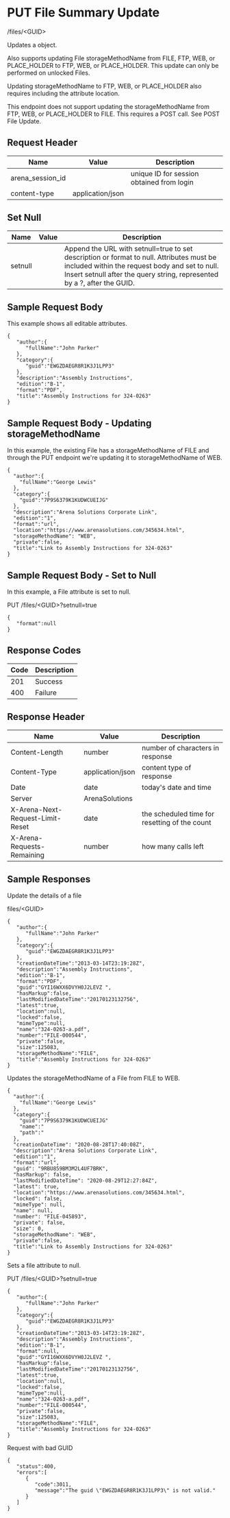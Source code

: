 # PUT File Summary Update


/files/&lt;GUID&gt;

Updates a   object.

Also supports updating File storageMethodName from FILE, FTP, WEB, or PLACE_HOLDER to FTP, WEB, or PLACE_HOLDER. This update can only be performed on unlocked Files.

Updating storageMethodName to  FTP, WEB, or PLACE_HOLDER also requires including the attribute location.

This endpoint does not support updating the storageMethodName from FTP, WEB, or PLACE_HOLDER to FILE. This requires a POST call. See POST File  Update.

## Request Header

| Name | Value | Description |
|  --- |  --- |  --- | 
| arena_session_id |   | unique ID for session obtained from login |
| content\-type | application/json |   |

## Set Null

| Name | Value | Description |
|  --- |  --- |  --- | 
| setnull |   | Append the URL with setnull=true to set description or format to null. Attributes must be included within the request body and set to null. Insert setnull after the query string, represented by a ?, after the GUID. |

## Sample Request Body


This example shows all editable attributes.

```
{  
   "author":{  
      "fullName":"John Parker"
   },
   "category":{  
      "guid":"EWGZDAEGR8R1K3J1LPP3"
   },
   "description":"Assembly Instructions",
   "edition":"B-1",
   "format":"PDF",
   "title":"Assembly Instructions for 324-0263"
}
```
## Sample Request Body - Updating storageMethodName
In this example, the existing File  has a storageMethodName of FILE and through the PUT endpoint we're updating it to storageMethodName of WEB.

```
{
  "author":{
    "fullName":"George Lewis"
  },
  "category":{
    "guid":"7P9S6379K1KUDWCUEIJG"
  },
  "description":"Arena Solutions Corporate Link",
  "edition":"1",
  "format":"url",
  "location":"https://www.arenasolutions.com/345634.html",
  "storageMethodName": "WEB",
  "private":false,
  "title":"Link to Assembly Instructions for 324-0263"
}
```
## Sample Request Body - Set to Null
In this example, a File attribute is set to null.

PUT /files/&lt;GUID&gt;?setnull=true

```
{  
   "format":null
}
```
## Response Codes

| Code | Description |
|  --- |  --- | 
| 201 | Success |
| 400 | Failure |

## Response Header

| Name | Value | Description |
|  --- |  --- |  --- | 
| Content\-Length | number | number of characters in response |
| Content\-Type | application/json | content type of response |
| Date | date | today's date and time |
| Server | ArenaSolutions |   |
| X\-Arena\-Next\-Request\-Limit\-Reset  | date | the scheduled time for resetting of the count |
| X\-Arena\-Requests\-Remaining  | number | how many calls left |

## Sample Responses
Update the details of a file



files/&lt;GUID&gt;

```
{  
   "author":{  
      "fullName":"John Parker"
   },
   "category":{  
      "guid":"EWGZDAEGR8R1K3J1LPP3"
   },
   "creationDateTime":"2013-03-14T23:19:28Z",
   "description":"Assembly Instructions",
   "edition":"B-1",
   "format":"PDF",
   "guid":"GYI16WXX6DVYH0J2LEVZ ",
   "hasMarkup":false,
   "lastModifiedDateTime":"20170123132756",
   "latest":true,
   "location":null,
   "locked":false,
   "mimeType":null,
   "name":"324-0263-a.pdf",
   "number":"FILE-000544",
   "private":false,
   "size":125083,
   "storageMethodName":"FILE",
   "title":"Assembly Instructions for 324-0263"
}
```
Updates the storageMethodName of a File from FILE to WEB.

```
{
  "author":{
    "fullName":"George Lewis"
  },
  "category":{
    "guid":"7P9S6379K1KUDWCUEIJG"
    "name":"
    "path":"
  },
  "creationDateTime": "2020-08-28T17:40:08Z",
  "description":"Arena Solutions Corporate Link",
  "edition":"1",
  "format":"url",
  "guid": "9RBU859BM3M2L4UF7BRK",
  "hasMarkup": false,
  "lastModifiedDateTime": "2020-08-29T12:27:84Z",
  "latest": true,
  "location":"https://www.arenasolutions.com/345634.html",
  "locked": false,
  "mimeType": null,
  "name": null,
  "number": "FILE-045893",
  "private": false,
  "size": 0,
  "storageMethodName": "WEB",
  "private":false,
  "title":"Link to Assembly Instructions for 324-0263"
}
```
Sets a file attribute to null.

PUT /files/&lt;GUID&gt;?setnull=true

```
{  
   "author":{  
      "fullName":"John Parker"
   },
   "category":{  
      "guid":"EWGZDAEGR8R1K3J1LPP3"
   },
   "creationDateTime":"2013-03-14T23:19:28Z",
   "description":"Assembly Instructions",
   "edition":"B-1",
   "format":null,
   "guid":"GYI16WXX6DVYH0J2LEVZ ",
   "hasMarkup":false,
   "lastModifiedDateTime":"20170123132756",
   "latest":true,
   "location":null,
   "locked":false,
   "mimeType":null,
   "name":"324-0263-a.pdf",
   "number":"FILE-000544",
   "private":false,
   "size":125083,
   "storageMethodName":"FILE",
   "title":"Assembly Instructions for 324-0263"
}
```
Request with bad GUID

```
{  
   "status":400,
   "errors":[  
      {  
         "code":3011,
         "message":"The guid \"EWGZDAEGR8R1K3J1LPP3\" is not valid."
      }
   ]
}
```
